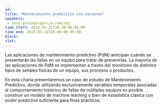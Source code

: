 ```yaml
---
id: 
title: "Mantenimiento predictivo sin sensores"
speakers:
 - jose-antonio-garcia-ramirez
time_start: 2019-03-21T18:20:00-05:00
time_end: 2019-03-21T19:00:00-05:00
block: 
slot: 
---
```


Las aplicaciones de mantenimiento predictivo (PdM) anticipan cuándo se presentarán las fallas en un equipo para tratar de prevenirlas. La mayoría de las aplicaciones de PdM se implementan a través del monitoreo de distintos tipos de señales físicas de un equipo, sus procesos o productos.

En esta charla presentaremos un caso de estudio de Mantenimiento Predictivo, donde utilizando exclusivamente variables temporales asociadas al comportamiento histórico de fallas de múltiples equipos es posible construir un modelo de machine learning o bien de estadística clásica con poder predictivo suficiente para fines prácticos.